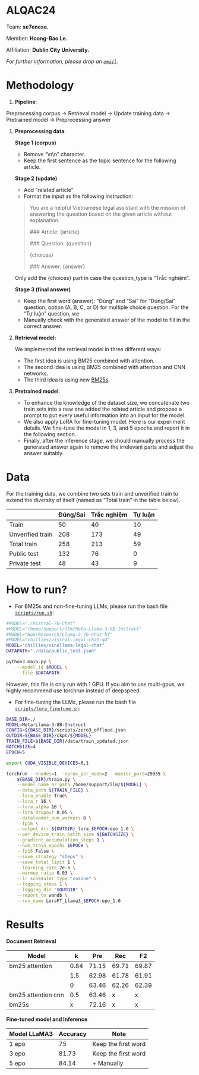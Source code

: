 # ALQAC24

Team: **se7enese.**

Member: **Hoang-Bao Le.** 

Affiliation: **Dublin City University.**  

_For further information, please drop an [`email`](<bao.le2@mail.dcu.ie>)._

# Methodology

1. **Pipeline**: 

Preprocessing corpus → Retrieval model → Update training data → Pretrained model → Preprocessing answer 

1. **Preprocessing data**:
    
    **Stage 1 (corpus)**
    
    - Remove “\n\n” character.
    - Keep the first sentence as the topic sentence for the following article.
    
    **Stage 2 (update)**
    
    - Add “related article”
    - Format the input as the following instruction:
    
    > You are a helpful Vietnamese legal assistant with the mission of answering the question based on the given article without explanation.
    >  
    > \### Article: {article}
    >  
    > \### Question: {question}
    >  
    > {choices}
    >  
    > \### Answer: {answer} 
   
    Only add the {choices} part in case the question_type is “Trắc nghiệm”.
    
    **Stage 3 (final answer)**
    
    - Keep the first word (answer): “Đúng” and “Sai” for “Đúng/Sai” question; option (A, B, C, or D) for multiple choice question. For the “Tự luận” question, we
    - Manually check with the generated answer of the model to fill in the correct answer.

2. **Retrieval model:**
    
    We implemented the retrieval model in three different ways:
    
    - The first idea is using BM25 combined with attention.
    - The second idea is using BM25 combined with attention and CNN networks.
    - The third idea is using new [BM25s](https://bm25s.github.io).

3. **Pretrained model**: 
    - To enhance the knowledge of the dataset size, we concatenate two train sets into a new one added the related article and propose a prompt to put every useful information into an input for the model.
    - We also apply LoRA for fine-tuning model. Here is our experiment details. We fine-tune the model in 1, 3, and 5 epochs and report it in the following section.
    - Finally, after the inference stage, we should manually process the generated answer again to remove the irrelevant parts and adjust the answer suitably.

# Data

For the training data, we combine two sets train and unverified train to extend the diversity of itself (named as “Total train” in the table below).

 

|  | Đúng/Sai | Trắc nghiệm | Tự luận |
| --- | --- | --- | --- |
| Train | 50 | 40 | 10 |
| Unverified train | 208 | 173 | 49 |
| Total train | 258 | 213 | 59 |
| Public test | 132 | 76 | 0 |
| Private test | 48 | 43 | 9 |

# How to run?

- For BM25s and non-fine-tuning LLMs, please run the bash file [`scripts/run.sh`](scripts/run.sh):

```bash
#MODEL="./Vistral-7B-Chat"
#MODEL="/home/support/llm/Meta-Llama-3-8B-Instruct"
#MODEL="NousResearch/Llama-2-7b-chat-hf"
#MODEL="chillies/vistral-legal-chat-q4"
MODEL="chillies/vinallama-legal-chat"
DATAPATH="./data/public_test.json"

python3 main.py \
	--model_id $MODEL \
	--file $DATAPATH
```

However, this file is only run with 1 GPU. If you aim to use multi-gpus, we highly recommend use torchrun instead of deepspeed.  

- For fine-tuning the LLMs, please run the bash file [`scripts/lora_finetune.sh`](scripts/lora_finetune.sh):

```bash
BASE_DIR=./
MODEL=Meta-Llama-3-8B-Instruct
CONFIG=${BASE_DIR}/scripts/zero3_offload.json
OUTDIR=${BASE_DIR}/ckpt/${MODEL}
TRAIN_FILE=${BASE_DIR}/data/train_updated.json
BATCHSIZE=4
EPOCH=5

export CUDA_VISIBLE_DEVICES=0,1

torchrun --nnodes=1 --nproc_per_node=2 --master_port=25035 \
	${BASE_DIR}/train.py \
	--model_name_or_path /home/support/llm/${MODEL} \
	--data_path ${TRAIN_FILE} \
	--lora_enable True\
	--lora_r 16 \
	--lora_alpha 16 \
	--lora_dropout 0.05 \
	--dataloader_num_workers 8 \
	--fp16 \
	--output_dir ${OUTDIR}_lora_$EPOCH-epo_1.0 \
	--per_device_train_batch_size ${BATCHSIZE} \
	--gradient_accumulation_steps 1 \
	--num_train_epochs $EPOCH \
	--fp16 False \
	--save_strategy "steps" \
	--save_total_limit 1 \
	--learning_rate 2e-5 \
	--warmup_ratio 0.03 \
	--lr_scheduler_type "cosine" \
	--logging_steps 1 \
	--logging_dir "$OUTDIR" \
	--report_to wandb \
	--run_name LoraFT_Llama3_$EPOCH-epo_1.0
```

# Results

**Document Retrieval**

| Model | k | Pre | Rec | F2 |
| --- | --- | --- | --- | --- |
| bm25 attention | 0.84 | 71.15 | 69.71 | 69.87 |
|  | 1.5 | 62.98 | 61.78 | 61.91 |
|  | 0 | 63.46 | 62.26 | 62.39 |
| bm25 attention cnn | 0.5 | 63.46 | x | x |
| bm25s | x | 72.16 | x | x |

**Fine-tuned model and Inference**

| Model LLaMA3 | Accuracy | Note |
| --- | --- | --- |
| 1 epo | 75 | Keep the first word |
| 3 epo | 81.73 | Keep the first word |
| 5 epo | 84.14 | + Manually  |
